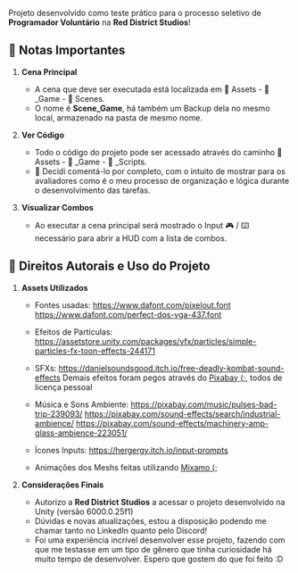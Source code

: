 Projeto desenvolvido como teste prático para o processo seletivo de **Programador Voluntário** na **Red District Studios**!


## 📌 Notas Importantes

1.  **Cena Principal**
    -   A cena que deve ser executada está localizada em 📂 Assets - 📂 _Game - 📂 Scenes.
    -   O nome é **Scene_Game**, há também um Backup dela no mesmo local, armazenado na pasta de mesmo nome.

2.  **Ver Código**
   
    -   Todo o código do projeto pode ser acessado através do caminho 📂 Assets - 📂 _Game - 📂 _Scripts.
    -   📝 Decidi comentá-lo por completo, com o intuito de mostrar para os avaliadores como é o meu processo de organização e lógica durante o desenvolvimento das tarefas.

3.  **Visualizar Combos**
   
    -   Ao executar a cena principal será mostrado o Input 🎮 / ⌨️ necessário para abrir a HUD com a lista de combos.


## 📌 Direitos Autorais e Uso do Projeto

1.  **Assets Utilizados**
    
    -   Fontes usadas:
        https://www.dafont.com/pixelout.font
        https://www.dafont.com/perfect-dos-vga-437.font
        
    -   Efeitos de Partículas:
        https://assetstore.unity.com/packages/vfx/particles/simple-particles-fx-toon-effects-244171

    -   SFXs:
        https://danielsoundsgood.itch.io/free-deadly-kombat-sound-effects
        Demais efeitos foram pegos através do [Pixabay (]((https://pixabay.com));, todos de licença pessoal

    -   Música e Sons Ambiente:
        https://pixabay.com/music/pulses-bad-trip-239093/
        https://pixabay.com/sound-effects/search/industrial-ambience/
        https://pixabay.com/sound-effects/machinery-amp-glass-ambience-223051/

    -   Ícones Inputs:
        https://hergergy.itch.io/input-prompts

    -   Animações dos Meshs feitas utilizando [Mixamo (](https://www.mixamo.com);

  
3.  **Considerações Finais**
    - Autorizo a **Red District Studios** a acessar o projeto desenvolvido na Unity (versão 6000.0.25f1)
    - Dúvidas e novas atualizações, estou a disposição podendo me chamar tanto no LinkedIn quanto pelo Discord!
    - Foi uma experiência incrível desenvolver esse projeto, fazendo com que me testasse em um tipo de gênero que tinha curiosidade há muito tempo de desenvolver. Espero que gostem do que foi feito :D
